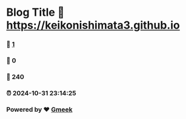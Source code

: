 # Blog Title :link: https://keikonishimata3.github.io 
### :page_facing_up: [1](https://keikonishimata3.github.io/tag.html) 
### :speech_balloon: 0 
### :hibiscus: 240 
### :alarm_clock: 2024-10-31 23:14:25 
### Powered by :heart: [Gmeek](https://github.com/Meekdai/Gmeek)
